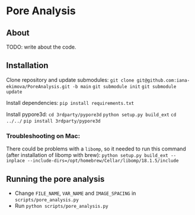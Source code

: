 # Pore Analysis

## About
TODO: write about the code.


## Installation

Clone repository and update submodules:
`git clone git@github.com:iana-ekimova/PoreAnalysis.git -b main`
`git submodule init`
`git submodule update`

Install dependencies:
`pip install requirements.txt`

Install pypore3d:
`cd 3rdparty/pypore3d`
`python setup.py build_ext`
`cd ../../`
`pip install 3rdparty/pypore3d`

### Troubleshooting on Mac:
There could be problems with a `libomp`, so it needed to run this command (after installation of libomp with brew):
`python setup.py build_ext --inplace --include-dirs=/opt/homebrew/Cellar/libomp/18.1.5/include`

## Running the pore analysis
- Change `FILE_NAME`, `VAR_NAME` and `IMAGE_SPACING` in `scripts/pore_analysis.py`
- Run `python scripts/pore_analysis.py`